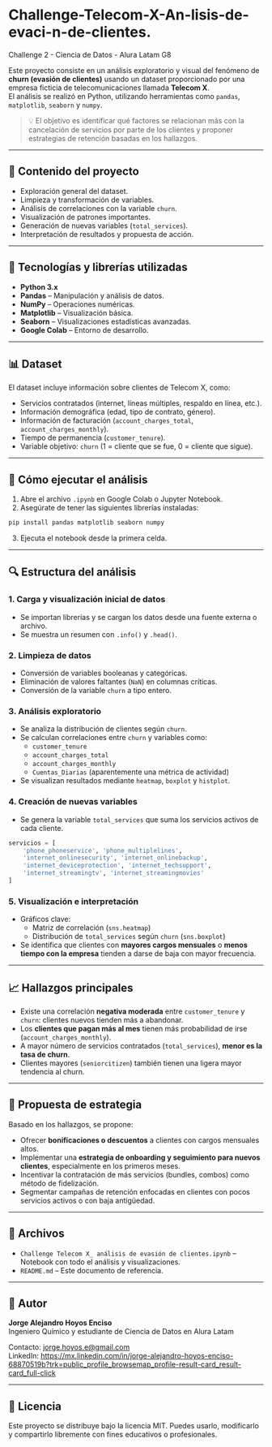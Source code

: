 # Challenge-Telecom-X-An-lisis-de-evaci-n-de-clientes.
Challenge 2 - Ciencia de Datos - Alura Latam G8

Este proyecto consiste en un análisis exploratorio y visual del fenómeno de **churn (evasión de clientes)** usando un dataset proporcionado por una empresa ficticia de telecomunicaciones llamada **Telecom X**.  
El análisis se realizó en Python, utilizando herramientas como `pandas`, `matplotlib`, `seaborn` y `numpy`.

> 💡 El objetivo es identificar qué factores se relacionan más con la cancelación de servicios por parte de los clientes y proponer estrategias de retención basadas en los hallazgos.

---

## 📁 Contenido del proyecto

- Exploración general del dataset.
- Limpieza y transformación de variables.
- Análisis de correlaciones con la variable `churn`.
- Visualización de patrones importantes.
- Generación de nuevas variables (`total_services`).
- Interpretación de resultados y propuesta de acción.

---

## 🧰 Tecnologías y librerías utilizadas

- **Python 3.x**
- **Pandas** – Manipulación y análisis de datos.
- **NumPy** – Operaciones numéricas.
- **Matplotlib** – Visualización básica.
- **Seaborn** – Visualizaciones estadísticas avanzadas.
- **Google Colab** – Entorno de desarrollo.

---

## 📊 Dataset

El dataset incluye información sobre clientes de Telecom X, como:

- Servicios contratados (internet, líneas múltiples, respaldo en línea, etc.).
- Información demográfica (edad, tipo de contrato, género).
- Información de facturación (`account_charges_total`, `account_charges_monthly`).
- Tiempo de permanencia (`customer_tenure`).
- Variable objetivo: `churn` (1 = cliente que se fue, 0 = cliente que sigue).

---

## 🚀 Cómo ejecutar el análisis

1. Abre el archivo `.ipynb` en Google Colab o Jupyter Notebook.
2. Asegúrate de tener las siguientes librerías instaladas:

```bash
pip install pandas matplotlib seaborn numpy
```

3. Ejecuta el notebook desde la primera celda.

---

## 🔍 Estructura del análisis

### 1. Carga y visualización inicial de datos
- Se importan librerías y se cargan los datos desde una fuente externa o archivo.
- Se muestra un resumen con `.info()` y `.head()`.

### 2. Limpieza de datos
- Conversión de variables booleanas y categóricas.
- Eliminación de valores faltantes (`NaN`) en columnas críticas.
- Conversión de la variable `churn` a tipo entero.

### 3. Análisis exploratorio
- Se analiza la distribución de clientes según `churn`.
- Se calculan correlaciones entre `churn` y variables como:
  - `customer_tenure`
  - `account_charges_total`
  - `account_charges_monthly`
  - `Cuentas_Diarias` (aparentemente una métrica de actividad)
- Se visualizan resultados mediante `heatmap`, `boxplot` y `histplot`.

### 4. Creación de nuevas variables
- Se genera la variable `total_services` que suma los servicios activos de cada cliente.

```python
servicios = [
    'phone_phoneservice', 'phone_multiplelines',
    'internet_onlinesecurity', 'internet_onlinebackup',
    'internet_deviceprotection', 'internet_techsupport',
    'internet_streamingtv', 'internet_streamingmovies'
]
```

### 5. Visualización e interpretación
- Gráficos clave:
  - Matriz de correlación (`sns.heatmap`)
  - Distribución de `total_services` según `churn` (`sns.boxplot`)
- Se identifica que clientes con **mayores cargos mensuales** o **menos tiempo con la empresa** tienden a darse de baja con mayor frecuencia.

---

## 📈 Hallazgos principales

- Existe una correlación **negativa moderada** entre `customer_tenure` y `churn`: clientes nuevos tienden más a abandonar.
- Los **clientes que pagan más al mes** tienen más probabilidad de irse (`account_charges_monthly`).
- A mayor número de servicios contratados (`total_services`), **menor es la tasa de churn**.
- Clientes mayores (`seniorcitizen`) también tienen una ligera mayor tendencia al churn.

---

## 🧠 Propuesta de estrategia

Basado en los hallazgos, se propone:

- Ofrecer **bonificaciones o descuentos** a clientes con cargos mensuales altos.
- Implementar una **estrategia de onboarding y seguimiento para nuevos clientes**, especialmente en los primeros meses.
- Incentivar la contratación de más servicios (bundles, combos) como método de fidelización.
- Segmentar campañas de retención enfocadas en clientes con pocos servicios activos o con baja antigüedad.

---

## 📌 Archivos

- `Challenge Telecom X_ análisis de evasión de clientes.ipynb` – Notebook con todo el análisis y visualizaciones.
- `README.md` – Este documento de referencia.

---

## 🧑 Autor

**Jorge Alejandro Hoyos Enciso**  
Ingeniero Químico y estudiante de Ciencia de Datos en Alura Latam

Contacto: jorge.hoyos.e@gmail.com    
LinkedIn: https://mx.linkedin.com/in/jorge-alejandro-hoyos-enciso-68870519b?trk=public_profile_browsemap_profile-result-card_result-card_full-click

---

## 📄 Licencia

Este proyecto se distribuye bajo la licencia MIT. Puedes usarlo, modificarlo y compartirlo libremente con fines educativos o profesionales.
